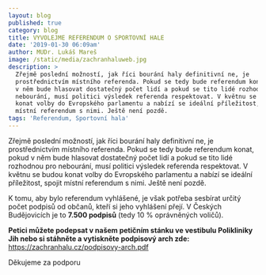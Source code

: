 ```yaml
---
layout: blog
published: true
category: blog
title: VYVOLEJME REFERENDUM O SPORTOVNÍ HALE
date: '2019-01-30 06:09am'
author: MUDr. Lukáš Mareš
image: /static/media/zachranhaluweb.jpg
description: >
  Zřejmě poslední možností, jak říci bourání haly definitivní ne, je
  prostřednictvím místního referenda. Pokud se tedy bude referendum konat, pokud
  v něm bude hlasovat dostatečný počet lidí a pokud se tito lidé rozhodnou pro
  nebourání, musí politici výsledek referenda respektovat. V květnu se budou
  konat volby do Evropského parlamentu a nabízí se ideální příležitost, spojit
  místní referendum s nimi. Ještě není pozdě.
tags: 'Referendum, Sportovní hala'
---
```

Zřejmě poslední možností, jak říci bourání haly definitivní ne, je prostřednictvím místního referenda. Pokud se tedy bude referendum konat, pokud v něm bude hlasovat dostatečný počet lidí a pokud se tito lidé rozhodnou pro nebourání, musí politici výsledek referenda respektovat. V květnu se budou konat volby do Evropského parlamentu a nabízí se ideální příležitost, spojit místní referendum s nimi. Ještě není pozdě.

K tomu, aby bylo referendum vyhlášené, je však potřeba sesbírat určitý počet podpisů od občanů, kteří si jeho vyhlášení přejí. V Českých Budějovicích je to **7.500 podpisů** (tedy 10 % oprávněných voličů).

**Petici můžete podepsat v našem petičním stánku ve vestibulu Polikliniky Jih nebo si stáhněte a vytiskněte podpisový arch zde:** <https://zachranhalu.cz/podpisovy-arch.pdf>

Děkujeme za podporu
